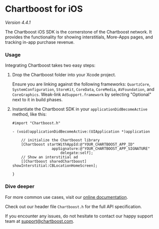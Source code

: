 # Chartboost for iOS

*Version 4.4.1*

The Chartboost iOS SDK is the cornerstone of the Chartboost network. It
provides the functionality for showing interstitials, More-Apps pages, and
tracking in-app purchase revenue.


### Usage

Integrating Chartboost takes two easy steps:

 1. Drop the Chartboost folder into your Xcode project.
    
    Ensure you are linking against the following frameworks: `QuartzCore`,
    `SystemConfiguration`, `StoreKit`, `CoreData`, `CoreMedia`, `AVFoundation`, and `CoreGraphics`.  Weak-link
    `AdSupport.framework` by selecting "Optional" next to it in build phases.

 2. Instantiate the Chartboost SDK in your `applicationDidBecomeActive` method, like this:
    
        #import "Chartboost.h"
        
        - (void)applicationDidBecomeActive:(UIApplication *)application        
            
            // initialize the Chartboost library
            [Chartboost startWithAppId:@"YOUR_CHARTBOOST_APP_ID" 
            			  appSignature:@"YOUR_CHARTBOOST_APP_SIGNATURE" 
            			      delegate:self];
            // Show an interstitial ad    
            [[Chartboost sharedChartboost] showInterstitial:CBLocationHomeScreen];
            
        }


### Dive deeper

For more common use cases, visit our [online documentation](https://help.chartboost.com/documentation/ios).

Check out our header file `Chartboost.h` for the full API
specification.

If you encounter any issues, do not hesitate to contact our happy support team
at [support@chartboost.com](mailto:support@chartboost.com).
